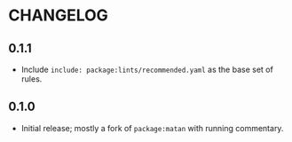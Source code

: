 # CHANGELOG

## 0.1.1

- Include `include: package:lints/recommended.yaml` as the base set of rules.

## 0.1.0

- Initial release; mostly a fork of `package:matan` with running commentary.

